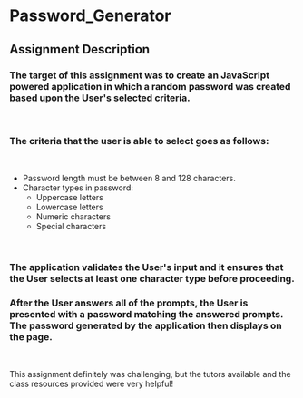 # Password_Generator

## Assignment Description

### The target of this assignment was to create an JavaScript powered application in which a random password was created based upon the User's selected criteria.
<br>

### The criteria that the user is able to select goes as follows:
<br>
<ul>
<li>Password length must be between 8 and 128 characters.</li>
<li>Character types in password:
    <ul>
    <li>Uppercase letters</li>
    <li>Lowercase letters</li>
    <li>Numeric characters</li>
    <li>Special characters</li>
    </ul>
</li>
</ul>
<br>

### The application validates the User's input and it ensures that the User selects  at least one character type before proceeding.

### After the User answers all of the prompts, the User is presented with a password matching the answered prompts. The password generated by the application then displays on the page.
<br>

This assignment definitely was challenging, but the tutors available and the class resources provided were very helpful!